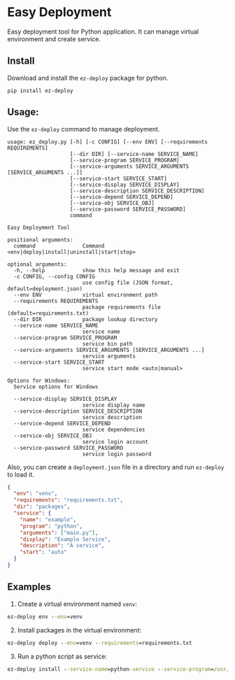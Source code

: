 # Easy Deployment

Easy deployment tool for Python application. It can manage virtual environment and create service.

## Install
Download and install the `ez-deploy` package for python.
```
pip install ez-deploy
```
## Usage:
Use the `ez-deploy` command to manage deployment.
```
usage: ez_deploy.py [-h] [-c CONFIG] [--env ENV] [--requirements REQUIREMENTS]
                    [--dir DIR] [--service-name SERVICE_NAME]
                    [--service-program SERVICE_PROGRAM]
                    [--service-arguments SERVICE_ARGUMENTS [SERVICE_ARGUMENTS ...]]
                    [--service-start SERVICE_START]
                    [--service-display SERVICE_DISPLAY]
                    [--service-description SERVICE_DESCRIPTION]
                    [--service-depend SERVICE_DEPEND]
                    [--service-obj SERVICE_OBJ]
                    [--service-password SERVICE_PASSWORD]
                    command

Easy Deployment Tool

positional arguments:
  command               Command <env|deploy|install|uninstall|start|stop>

optional arguments:
  -h, --help            show this help message and exit
  -c CONFIG, --config CONFIG
                        use config file (JSON format, default=deployment.json)
  --env ENV             virtual environment path
  --requirements REQUIREMENTS
                        package requirements file (default=requirements.txt)
  --dir DIR             package lookup directory
  --service-name SERVICE_NAME
                        service name
  --service-program SERVICE_PROGRAM
                        service bin path
  --service-arguments SERVICE_ARGUMENTS [SERVICE_ARGUMENTS ...]
                        service arguments
  --service-start SERVICE_START
                        service start mode <auto|manual>

Options for Windows:
  Service options for Windows

  --service-display SERVICE_DISPLAY
                        service display name
  --service-description SERVICE_DESCRIPTION
                        service description
  --service-depend SERVICE_DEPEND
                        service dependencies
  --service-obj SERVICE_OBJ
                        service login account
  --service-password SERVICE_PASSWORD
                        service login password
```
Also, you can create a `deployment.json` file in a directory and run `ez-deploy` to load it.
```json
{
  "env": "venv",
  "requirements": "requirements.txt",
  "dir": "packages",
  "service": {
    "name": "example",
    "program": "python",
    "arguments": ["main.py"],
    "display": "Example Service",
    "description": "A service",
    "start": "auto"
  }
}
```

## Examples
1. Create a virtual environment named `venv`:
```cmd
ez-deploy env --env=venv
```

2. Install packages in the virtual environment:
```cmd
ez-deploy deploy --env=venv --requirements=requirements.txt
```

3. Run a python script as service:
```cmd
ez-deploy install --service-name=python-service --service-program=/usr/bin/python --service-arguments main.py
```